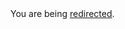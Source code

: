 <html><body>You are being <a href="https://raw.githubusercontent.com/dojo/dojo/master/README.md">redirected</a>.</body></html>